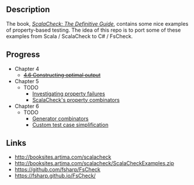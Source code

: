 
## Description

The book, [_ScalaCheck: The Definitive Guide_](http://booksites.artima.com/scalacheck), contains some nice examples
of property-based testing. The idea of this repo is to port some of these
examples from Scala / ScalaCheck to C# / FsCheck.

## Progress

* Chapter 4
    * ~~[4.6 Constructing optimal output](http://booksites.artima.com/scalacheck/examples/html/ch04.html#sec6)~~
* Chapter 5
    * TODO 
	    * [Investigating property failures](http://booksites.artima.com/scalacheck/examples/html/ch05.html#sec1)
    	* [ScalaCheck's property combinators](http://booksites.artima.com/scalacheck/examples/html/ch05.html#sec2) 
* Chapter 6 
    * TODO 
	    * [Generator combinators](http://booksites.artima.com/scalacheck/examples/html/ch06.html#sec1) 
	    * [Custom test case simplification](http://booksites.artima.com/scalacheck/examples/html/ch06.html#sec2) 

## Links

* http://booksites.artima.com/scalacheck
* http://booksites.artima.com/scalacheck/ScalaCheckExamples.zip
* https://github.com/fsharp/FsCheck
* https://fsharp.github.io/FsCheck/

